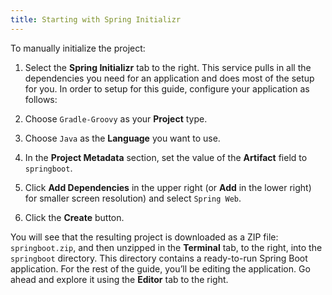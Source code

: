 ```yaml
---
title: Starting with Spring Initializr
---
```


To manually initialize the project:

1.  Select the **Spring Initializr** tab to the right. This service
    pulls in all the dependencies you need for an application and does
    most of the setup for you. In order to setup for this guide,
    configure your application as follows:

2.  Choose `Gradle-Groovy` as your **Project** type.

3.  Choose `Java` as the **Language** you want to use.

4.  In the **Project Metadata** section, set the value of the
    **Artifact** field to `springboot`.

5.  Click **Add Dependencies** in the upper right (or **Add** in the
    lower right) for smaller screen resolution) and select `Spring Web`.

6.  Click the **Create** button.

You will see that the resulting project is downloaded as a ZIP file:
`springboot.zip`, and then unzipped in the **Terminal** tab, to the
right, into the `springboot` directory. This directory contains a
ready-to-run Spring Boot application. For the rest of the guide, you’ll
be editing the application. Go ahead and explore it using the **Editor**
tab to the right.
